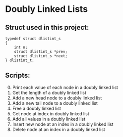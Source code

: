 # Doubly Linked Lists
## Struct used in this project:
```
typedef struct dlistint_s
{
    int n;
    struct dlistint_s *prev;
    struct dlistint_s *next;
} dlistint_t;
```
## Scripts:
0. Print each value of each node in a doubly linked list
1. Get the length of a doubly linked list
2. Add a new head node to a doubly linked list
3. Add a new tail node to a doubly linked list
4. Free a doubly linked list
5. Get node at index in doubly linked list
6. Add all values in a doubly linked list
7. Insert new node at an index in a doubly linked list
8. Delete node at an index in a doubly linked list


